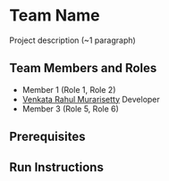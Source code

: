 # Team Name

Project description (~1 paragraph)

## Team Members and Roles

* Member 1 (Role 1, Role 2)
* [Venkata Rahul Murarisetty](https://github.com/venkata-rahul07/CIS641-HW2-Murarisetty) Developer
* Member 3 (Role 5, Role 6)

## Prerequisites

## Run Instructions
